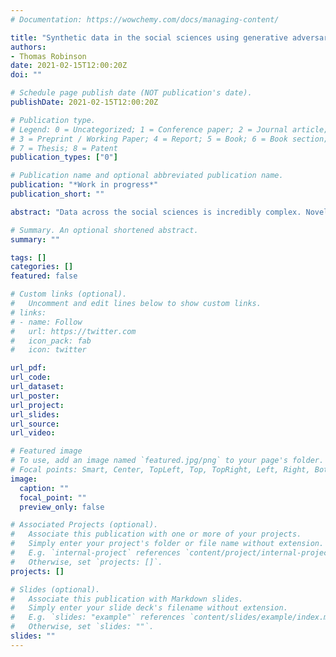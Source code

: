 ```yaml
---
# Documentation: https://wowchemy.com/docs/managing-content/

title: "Synthetic data in the social sciences using generative adversarial networks"
authors:
- Thomas Robinson
date: 2021-02-15T12:00:20Z
doi: ""

# Schedule page publish date (NOT publication's date).
publishDate: 2021-02-15T12:00:20Z

# Publication type.
# Legend: 0 = Uncategorized; 1 = Conference paper; 2 = Journal article;
# 3 = Preprint / Working Paper; 4 = Report; 5 = Book; 6 = Book section;
# 7 = Thesis; 8 = Patent
publication_types: ["0"]

# Publication name and optional abbreviated publication name.
publication: "*Work in progress*"
publication_short: ""

abstract: "Data across the social sciences is incredibly complex. Novel experimental and statistical designs are continually being developed to make robust inferences, but often the simulations and data used to test these methods either fail to reflect the complexity of the social system or offer little way of knowing what `correct' inference should look like. This project aims to solve this fundamental issue by using generative adversarial networks, a cutting-edge form of deep learning, to build synthetic datasets that mirror realistic data generating processes while also having discoverable population parameters. This project will define and develop a set of practical principles, as well as open-source software, to generate synthetic data for use in a variety of social science contexts. This new way of simulating social science data has wide applicability to a range of issues including experimental power calculations and the testing of new statistical methods."

# Summary. An optional shortened abstract.
summary: ""

tags: []
categories: []
featured: false

# Custom links (optional).
#   Uncomment and edit lines below to show custom links.
# links:
# - name: Follow
#   url: https://twitter.com
#   icon_pack: fab
#   icon: twitter

url_pdf:
url_code:
url_dataset:
url_poster:
url_project:
url_slides:
url_source:
url_video:

# Featured image
# To use, add an image named `featured.jpg/png` to your page's folder. 
# Focal points: Smart, Center, TopLeft, Top, TopRight, Left, Right, BottomLeft, Bottom, BottomRight.
image:
  caption: ""
  focal_point: ""
  preview_only: false

# Associated Projects (optional).
#   Associate this publication with one or more of your projects.
#   Simply enter your project's folder or file name without extension.
#   E.g. `internal-project` references `content/project/internal-project/index.md`.
#   Otherwise, set `projects: []`.
projects: []

# Slides (optional).
#   Associate this publication with Markdown slides.
#   Simply enter your slide deck's filename without extension.
#   E.g. `slides: "example"` references `content/slides/example/index.md`.
#   Otherwise, set `slides: ""`.
slides: ""
---
```

